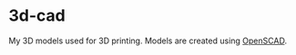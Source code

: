 # 3d-cad

My 3D models used for 3D printing. Models are created using [OpenSCAD](https://openscad.org/).
